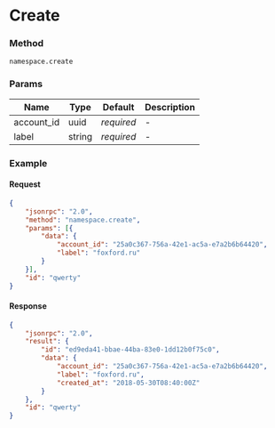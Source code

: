 # Create

### Method

```
namespace.create
```

### Params

Name       | Type   | Default    | Description
-----------| ------ | ---------- | ------------------
account_id | uuid   | _required_ | -
label      | string | _required_ | -

### Example

#### Request

```json
{
    "jsonrpc": "2.0",
    "method": "namespace.create",
    "params": [{
        "data": {
            "account_id": "25a0c367-756a-42e1-ac5a-e7a2b6b64420",
            "label": "foxford.ru"
        }
    }],
    "id": "qwerty"
}
```

#### Response

```json
{
    "jsonrpc": "2.0",
    "result": {
        "id": "ed9eda41-bbae-44ba-83e0-1dd12b0f75c0",
        "data": {
            "account_id": "25a0c367-756a-42e1-ac5a-e7a2b6b64420",
            "label": "foxford.ru",
            "created_at": "2018-05-30T08:40:00Z"
        }
    },
    "id": "qwerty"
}
```
